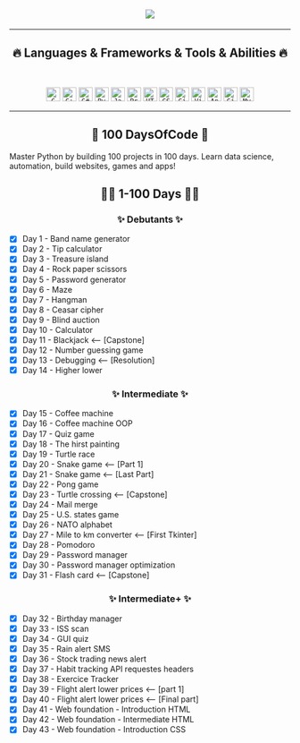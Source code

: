 <h1 align="center">
  <a href="https://git.io/typing-svg">
    <img src="https://readme-typing-svg.herokuapp.com/?lines=Hello,+There!+👋;This+is+Vieuxnorris....;Nice+to+meet+you!&center=true&size=30">
  </a>
</h1>

<hr>
<h2 align="center">🔥 Languages & Frameworks & Tools & Abilities 🔥</h2>
<br>
<p align="center">
  <code><img title="C" height="25" src="https://user-images.githubusercontent.com/26462639/200927520-387c7a12-39b1-4a98-b7ab-ad715c0f22f4.png"></code>
  <code><img title="C++" height="25" src="https://user-images.githubusercontent.com/26462639/200927221-0b418c66-7b5f-446f-add6-7951c86b9f3d.png"></code>
  <code><img title="C#" height="25" src="https://user-images.githubusercontent.com/26462639/200927585-9a825d69-afb4-4b02-b915-a5752ef026b9.png"></code>
  <code><img title="Python" height="25" src="https://user-images.githubusercontent.com/26462639/200927686-f4a77dad-d185-4cd8-8b67-6f30e5b94160.png"></code>
  <code><img title="Javascript" height="25" src="https://user-images.githubusercontent.com/26462639/200927750-c6519d36-8966-4d12-8bf5-467aed106f06.png"></code>
  <code><img title="Problem Solving" height="25" src="https://user-images.githubusercontent.com/26462639/200927922-05ab6d76-a138-4dd9-bf93-56cecee38065.png"></code>
  <code><img title="HTML5" height="25" src="https://user-images.githubusercontent.com/26462639/200927986-4827f8de-cc30-4341-8e28-33eb08c0bcf2.png"></code>
  <code><img title="CSS" height="25" src="https://user-images.githubusercontent.com/26462639/200928083-45803707-ef12-4619-acbd-56bf6df5fadb.png"></code>
  <code><img title="Git" height="25" src="https://user-images.githubusercontent.com/26462639/200928228-5d2cd6e3-0ed4-49d5-9b34-7e837449e14f.png"></code>
  <code><img title="Visual Studio Code" height="25" src="https://user-images.githubusercontent.com/26462639/200928281-73a8d46d-eb5f-4643-afab-ee45f5b7485b.png"></code>
  <code><img title="Android" height="25" src="https://user-images.githubusercontent.com/26462639/200928390-6c562f9a-db22-4214-b38c-65dfa9003953.png"></code>
  <code><img title="GitHub" height="25" src="https://user-images.githubusercontent.com/26462639/200928532-0747ab28-efd9-40f0-85ca-d68c9c1e73ff.png"></code>
  <code><img title="MySQL" height="25" src="https://user-images.githubusercontent.com/26462639/200928601-76a7e37f-1225-47f9-8a8f-c7c7d946481f.png"></code>
</p>
<hr>
<h2 align="center">📙 100 DaysOfCode 📙</h2>

Master Python by building 100 projects in 100 days. Learn data science, automation, build websites, games and apps!

<h2 align="center">👨‍💻 1-100 Days 👨‍💻</h2>

<h3 align="center">✨ Debutants ✨</h3>

- [x] Day 1 - Band name generator
- [x] Day 2 - Tip calculator
- [x] Day 3 - Treasure island
- [x] Day 4 - Rock paper scissors
- [x] Day 5 - Password generator
- [x] Day 6 - Maze
- [x] Day 7 - Hangman
- [x] Day 8 - Ceasar cipher
- [x] Day 9 - Blind auction
- [x] Day 10 - Calculator
- [x] Day 11 - Blackjack <-- [Capstone]
- [x] Day 12 - Number guessing game
- [x] Day 13 - Debugging <-- [Resolution]
- [x] Day 14 - Higher lower

<h3 align="center">✨ Intermediate ✨</h3>

- [x] Day 15 - Coffee machine
- [x] Day 16 - Coffee machine OOP
- [x] Day 17 - Quiz game
- [x] Day 18 - The hirst painting
- [x] Day 19 - Turtle race
- [x] Day 20 - Snake game <-- [Part 1]
- [x] Day 21 - Snake game <-- [Last Part]
- [x] Day 22 - Pong game
- [x] Day 23 - Turtle crossing <-- [Capstone]
- [x] Day 24 - Mail merge
- [x] Day 25 - U.S. states game
- [x] Day 26 - NATO alphabet
- [x] Day 27 - Mile to km converter <-- [First Tkinter]
- [x] Day 28 - Pomodoro
- [x] Day 29 - Password manager
- [x] Day 30 - Password manager optimization
- [x] Day 31 - Flash card <-- [Capstone]

<h3 align="center">✨ Intermediate+ ✨</h3>

- [x] Day 32 - Birthday manager
- [x] Day 33 - ISS scan
- [x] Day 34 - GUI quiz
- [x] Day 35 - Rain alert SMS
- [x] Day 36 - Stock trading news alert
- [x] Day 37 - Habit tracking API requestes headers
- [x] Day 38 - Exercice Tracker
- [x] Day 39 - Flight alert lower prices <-- [part 1]
- [x] Day 40 - Flight alert lower prices <-- [Final part]
- [x] Day 41 - Web foundation - Introduction HTML
- [x] Day 42 - Web foundation - Intermediate HTML
- [x] Day 43 - Web foundation - Introduction CSS
